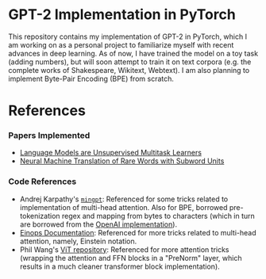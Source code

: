 # GPT-2 Implementation in PyTorch
This repository contains my implementation of GPT-2 in PyTorch, which I am working on as a personal project to familiarize myself with recent advances in deep learning. As of now, I have trained the model on a toy task (adding numbers), but will soon attempt to train it on text corpora (e.g. the complete works of Shakespeare, Wikitext, Webtext). I am also planning to implement Byte-Pair Encoding (BPE) from scratch.

# References

### Papers Implemented
* [Language Models are Unsupervised Multitask Learners](https://cdn.openai.com/better-language-models/language_models_are_unsupervised_multitask_learners.pdf)
* [Neural Machine Translation of Rare Words with Subword Units](https://arxiv.org/pdf/1508.07909.pdf)

### Code References
* Andrej Karpathy's [`mingpt`](https://github.com/karpathy/minGPT): Referenced for some tricks related to implementation of multi-head attention. Also for BPE, borrowed pre-tokenization regex and mapping from bytes to characters (which in turn are borrowed from the [OpenAI implementation](https://github.com/openai/gpt-2)).
* [Einops Documentation](https://einops.rocks/pytorch-examples.html): Referenced for more tricks related to multi-head attention, namely, Einstein notation.
* Phil Wang's [ViT repository](https://github.com/lucidrains/vit-pytorch): Referenced for more attention tricks (wrapping the attention and FFN blocks in a "PreNorm" layer, which results in a much cleaner transformer block implementation).
